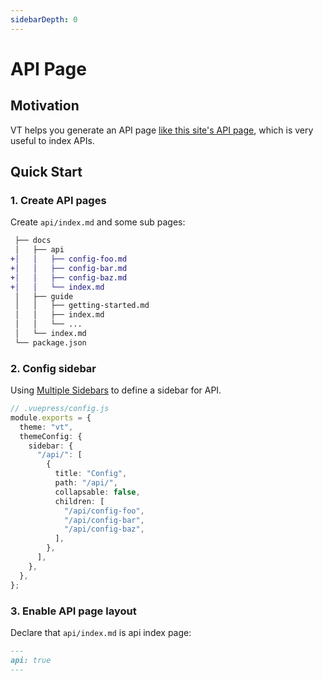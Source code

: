 ```yaml
---
sidebarDepth: 0
---
```


# API Page

## Motivation

VT helps you generate an API page [like this site's API page](/api/), which is very useful to index APIs.

## Quick Start

### 1. Create API pages

Create `api/index.md` and some sub pages:

```diff
 ├── docs
 │   ├── api
+│   │   ├── config-foo.md
+│   │   ├── config-bar.md
+│   │   ├── config-baz.md
+│   │   └── index.md
 │   ├── guide
 │   │   ├── getting-started.md
 │   │   ├── index.md
 │   │   └── ...
 │   └── index.md
 └── package.json
```

### 2. Config sidebar

Using [Multiple Sidebars](https://vuepress.vuejs.org/theme/default-theme-config.html#multiple-sidebars) to define a sidebar for API.

```ts
// .vuepress/config.js
module.exports = {
  theme: "vt",
  themeConfig: {
    sidebar: {
      "/api/": [
        {
          title: "Config",
          path: "/api/",
          collapsable: false,
          children: [
            "/api/config-foo",
            "/api/config-bar",
            "/api/config-baz",
          ],
        },
      ],
    },
  },
};
```

### 3. Enable API page layout

Declare that `api/index.md` is api index page:

```md
---
api: true
---
```